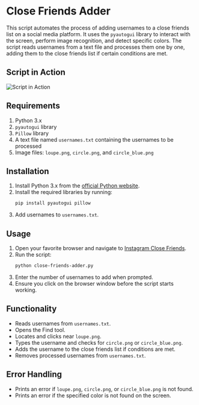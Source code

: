 # Close Friends Adder

This script automates the process of adding usernames to a close friends list on a social media platform. It uses the `pyautogui` library to interact with the screen, perform image recognition, and detect specific colors. The script reads usernames from a text file and processes them one by one, adding them to the close friends list if certain conditions are met.

## Script in Action

![Script in Action](https://github.com/user-attachments/assets/976476cd-b2e0-4819-868f-de133549d885)


## Requirements

1. Python 3.x
2. `pyautogui` library
3. `Pillow` library
4. A text file named `usernames.txt` containing the usernames to be processed
5. Image files: `loupe.png`, `circle.png`, and `circle_blue.png`

## Installation

1. Install Python 3.x from the [official Python website](https://www.python.org/).
2. Install the required libraries by running:
    ```bash
    pip install pyautogui pillow
    ```
3. Add usernames to `usernames.txt`.

## Usage

1. Open your favorite browser and navigate to [Instagram Close Friends](https://www.instagram.com/accounts/close_friends/).
2. Run the script:
    ```bash
    python close-friends-adder.py
    ```
3. Enter the number of usernames to add when prompted.
4. Ensure you click on the browser window before the script starts working.

## Functionality

- Reads usernames from `usernames.txt`.
- Opens the Find tool.
- Locates and clicks near `loupe.png`.
- Types the username and checks for `circle.png` or `circle_blue.png`.
- Adds the username to the close friends list if conditions are met.
- Removes processed usernames from `usernames.txt`.

## Error Handling

- Prints an error if `loupe.png`, `circle.png`, or `circle_blue.png` is not found.
- Prints an error if the specified color is not found on the screen.

